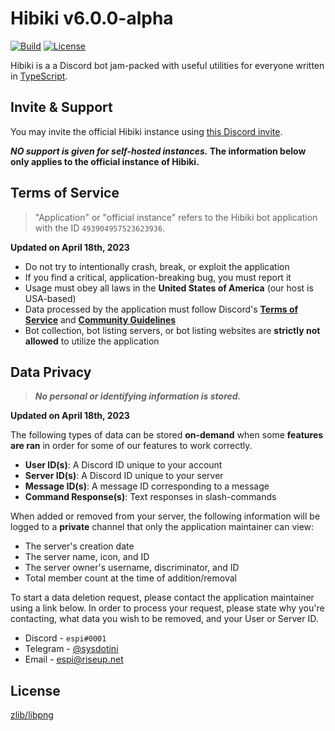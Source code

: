 # Hibiki v6.0.0-alpha

[![Build][badge-workflow]][workflow]
[![License][badge-license]][license]

[license]: LICENSE "Hibiki is licensed under the zlib/libpng license"
[workflow]: https://github.com/sysdotini/hibiki/actions?query=workflow%3Apush "GitHub workflow showing latest push status"

<!-- Badges -->

[badge-workflow]: https://img.shields.io/github/actions/workflow/status/sysdotini/hibiki/push.yml?branch=develop "Shields.io badge for workflow status"
[badge-license]: https://img.shields.io/badge/license-zlib-orange.svg "Shields.io badge for the zlib license"

Hibiki is a a Discord bot jam-packed with useful utilities for everyone written in [TypeScript][typescript].

## Invite & Support

You may invite the official Hibiki instance using [this Discord invite][invite].

**_NO support is given for self-hosted instances._ The information below only applies to the **official instance** of Hibiki.**

## Terms of Service

> "Application" or "official instance" refers to the Hibiki bot application with the ID `493904957523623936`.

**Updated on April 18th, 2023**

- Do not try to intentionally crash, break, or exploit the application
- If you find a critical, application-breaking bug, you must report it
- Usage must obey all laws in the **United States of America** (our host is USA-based)
- Data processed by the application must follow Discord's **[Terms of Service][discord_tos]** and **[Community Guidelines][discord_cg]**
- Bot collection, bot listing servers, or bot listing websites are **strictly not allowed** to utilize the application

## Data Privacy

> **_No personal or identifying information is stored._**

**Updated on April 18th, 2023**

The following types of data can be stored **on-demand** when some **features are ran** in order for some of our features to work correctly.

- **User ID(s)**: A Discord ID unique to your account
- **Server ID(s)**: A Discord ID unique to your server
- **Message ID(s)**: A message ID corresponding to a message
- **Command Response(s)**: Text responses in slash-commands

When added or removed from your server, the following information will be logged to a **private** channel that only the application maintainer can view:

- The server's creation date
- The server name, icon, and ID
- The server owner's username, discriminator, and ID
- Total member count at the time of addition/removal

To start a data deletion request, please contact the application maintainer using a link below. In order to process your request, please state why you're contacting, what data you wish to be removed, and your User or Server ID.

- Discord - `espi#0001`
- Telegram - [@sysdotini][espi-telegram]
- Email - [espi@riseup.net][espi-email]

## License

[zlib/libpng][license]

[typescript]: https://www.typescriptlang.org/ "TypeScript's website"
[invite]: https://discord.com/oauth2/authorize?&client_id=864687346977210368&scope=bot%20applications.commands&permissions=1581116663 "Invite the official Hibiki instance"
[discord_tos]: https://discord.com/terms "Discord's Terms of Service"
[discord_cg]: https://discord.com/guidelines "Discord's Community Guidelines"
[espi-telegram]: https://t.me/sysdotini "Contact Espi (sysdotini) on Telegram"
[espi-email]: mailto:espi@riseup.net "A mailto link redirecting to the project owner's email"
[license]: LICENSE.md "zlib/libpng license file"
